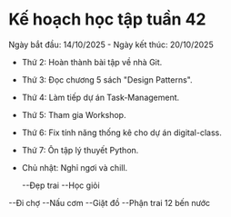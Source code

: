 # Kế hoạch học tập tuần 42
 Ngày bắt đầu: 14/10/2025 - Ngày kết thúc: 20/10/2025

- Thứ 2: Hoàn thành bài tập về nhà Git.
- Thứ 3: Đọc chương 5 sách "Design Patterns".
- Thứ 4: Làm tiếp dự án Task-Management.
- Thứ 5: Tham gia Workshop.
- Thứ 6: Fix tính năng thống kê cho dự án digital-class.
- Thứ 7: Ôn tập lý thuyết Python.
- Chủ nhật: Nghỉ ngơi và chill.

    --Đẹp trai
    --Học giỏi

 --Đi chợ
 --Nấu cơm
 --Giặt đồ
 --Phận trai 12 bến nước

